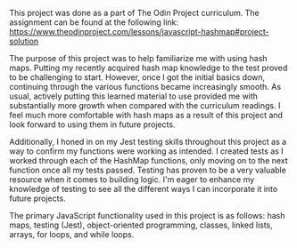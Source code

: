 This project was done as a part of The Odin Project curriculum. The assignment can be found at the following link: https://www.theodinproject.com/lessons/javascript-hashmap#project-solution

The purpose of this project was to help familiarize me with using hash maps. Putting my recently acquired hash map knowledge to the test proved to be challenging to start. However, once I got the initial basics down, continuing through the various functions became increasingly smooth. As usual, actively putting this learned material to use provided me with substantially more growth when compared with the curriculum readings. I feel much more comfortable with hash maps as a result of this project and look forward to using them in future projects. 

Additionally, I honed in on my Jest testing skills throughout this project as a way to confirm my functions were working as intended. I created tests as I worked through each of the HashMap functions, only moving on to the next function once all my tests passed. Testing has proven to be a very valuable resource when it comes to building logic. I'm eager to enhance my knowledge of testing to see all the different ways I can incorporate it into future projects. 

The primary JavaScript functionality used in this project is as follows: hash maps, testing (Jest), object-oriented programming, classes, linked lists, arrays, for loops, and while loops.